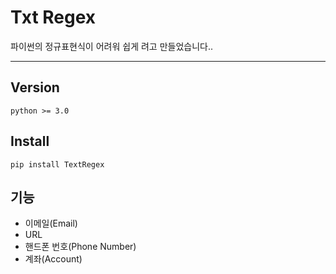 # Txt Regex
파이썬의 정규표현식이 어려워 쉽게 려고 만들었습니다..

---
## Version
	python >= 3.0
  
## Install
	pip install TextRegex
  
## 기능
- 이메일(Email)
- URL
- 핸드폰 번호(Phone Number)
- 계좌(Account)
  
